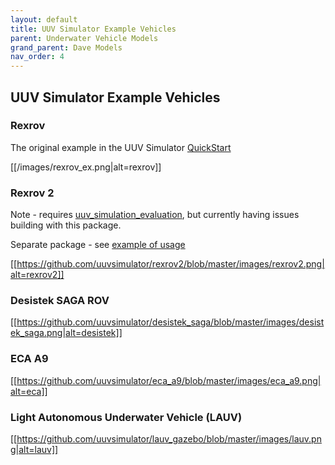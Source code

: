 ```yaml
---
layout: default
title: UUV Simulator Example Vehicles
parent: Underwater Vehicle Models
grand_parent: Dave Models
nav_order: 4
---
```


##  UUV Simulator Example Vehicles

### Rexrov

The original example in the UUV Simulator [QuickStart](https://uuvsimulator.github.io/quick_start/)

[[/images/rexrov_ex.png|alt=rexrov]]


### Rexrov 2

Note - requires [uuv_simulation_evaluation](https://github.com/uuvsimulator/uuv_simulation_evaluation), but currently having issues building with this package.

Separate package - see [example of usage](https://github.com/uuvsimulator/rexrov2)

[[https://github.com/uuvsimulator/rexrov2/blob/master/images/rexrov2.png|alt=rexrov2]]

### Desistek SAGA ROV

[[https://github.com/uuvsimulator/desistek_saga/blob/master/images/desistek_saga.png|alt=desistek]]

### ECA A9


[[https://github.com/uuvsimulator/eca_a9/blob/master/images/eca_a9.png|alt=eca]]


### Light Autonomous Underwater Vehicle (LAUV)

[[https://github.com/uuvsimulator/lauv_gazebo/blob/master/images/lauv.png|alt=lauv]]



